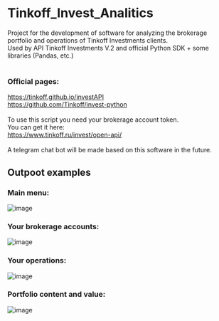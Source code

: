 # Tinkoff_Invest_Analitics
Project for the development of software for analyzing the brokerage portfolio and operations of Tinkoff Investments clients.<br> Used by API Tinkoff Investments V.2 and official Python SDK + some libraries (Pandas, etc.)
<br>
<br>
### Official pages: <br>
https://tinkoff.github.io/investAPI <br>
https://github.com/Tinkoff/invest-python <br>
<br> To use this script you need your brokerage account token.
<br> You can get it here: <br>
https://www.tinkoff.ru/invest/open-api/
<br>
<br>
A telegram chat bot will be made based on this software in the future.

## Outpoot examples <br>
### Main menu:<br>
![image](https://user-images.githubusercontent.com/57821178/170145106-388bd5c7-819d-47aa-878b-32d83fc810cf.png)
### Your brokerage accounts:<br>
![image](https://user-images.githubusercontent.com/57821178/169852442-20e1f48b-b1fc-4de6-b36c-9cfc5ce26200.png)
### Your operations:<br>
![image](https://user-images.githubusercontent.com/57821178/170145169-958be575-039d-4f93-bd8b-920fe2e9985c.png)
### Portfolio content and value:<br>
![image](https://user-images.githubusercontent.com/57821178/169930600-3231e46b-b7df-4d47-a459-734a083ef979.png)


